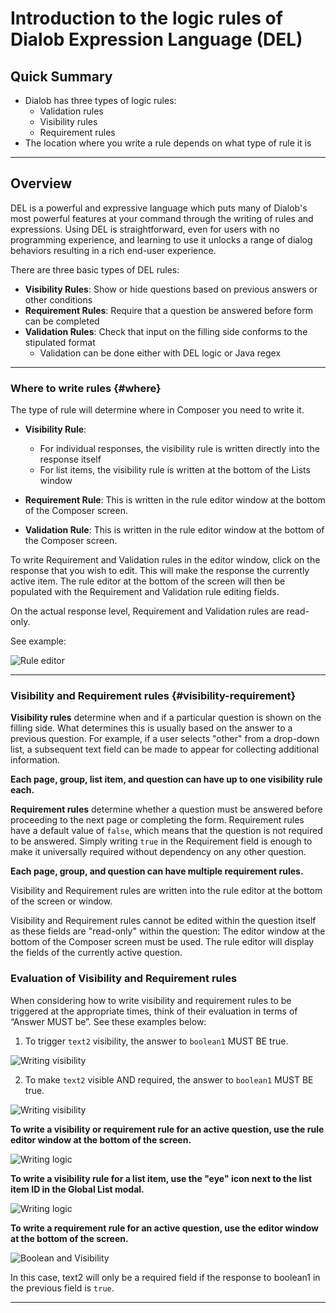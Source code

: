 # Introduction to the logic rules of Dialob Expression Language (DEL) 

## Quick Summary


* Dialob has three types of logic rules:
  * Validation rules
  * Visibility rules
  * Requirement rules
* The location where you write a rule depends on what type of rule it is
 
---

## Overview

DEL is a powerful and expressive language which puts many of Dialob's most powerful features at your command through the writing of rules and expressions. Using DEL is straightforward, even for users with no programming experience, and learning to use it unlocks a range of dialog behaviors resulting in a rich end-user experience.  

There are three basic types of DEL rules:

* **Visibility Rules**: Show or hide questions based on previous answers or other conditions
* **Requirement Rules**: Require that a question be answered before form can be completed
* **Validation Rules**: Check that input on the filling side conforms to the stipulated format
  * Validation can be done either with DEL logic or Java regex

---

### Where to write rules {#where}

The type of rule will determine where in Composer you need to write it.

* **Visibility Rule**: 
  * For individual responses, the visibility rule is written directly into the response itself
  * For list items, the visibility rule is written at the bottom of the Lists window

* **Requirement Rule**: This is written in the rule editor window at the bottom of the Composer screen.

* **Validation Rule**: This is written in the rule editor window at the bottom of the Composer screen. 

To write Requirement and Validation rules in the editor window, click on the response that you wish to edit. This will make the response the currently active item.  The rule editor at the bottom of the screen will then be populated with the Requirement and Validation rule editing fields. 

On the actual response level, Requirement and Validation rules are read-only.

See example:

![Rule editor](expressions/rule-editor.png)

---

### Visibility and Requirement rules {#visibility-requirement}

**Visibility rules** determine when and if a particular question is shown on the filling side. What determines this is usually based on the answer to a previous question.  For example, if a user selects "other" from a drop-down list, a subsequent text field can be made to appear for collecting additional information.

**Each page, group, list item, and question can have up to one visibility rule each.**

**Requirement rules** determine whether a question must be answered before proceeding to the next page or completing the form.  Requirement rules have a default value of `false`, which means that the question is not required to be answered.  Simply writing `true` in the Requirement field is enough to make it universally required without dependency on any other question.

**Each page, group, and question can have multiple requirement rules.**

Visibility and Requirement rules are written into the rule editor at the bottom of the screen or window.

Visibility and Requirement rules cannot be edited within the question itself as these fields are "read-only" within the question: The editor window at the bottom of the Composer screen must be used.  The rule editor will display the fields of the currently active question.

### Evaluation of Visibility and Requirement rules

When considering how to write visibility and requirement rules to be triggered at the appropriate times, think of their evaluation in terms of “Answer MUST be”.  See these examples below:

1. To trigger `text2` visibility, the answer to `boolean1` MUST BE true.

![Writing visibility](/images/visibility-rule1.png)

2. To make `text2` visible AND required, the answer to `boolean1` MUST BE true.

![Writing visibility](/images/visibility-rule2.png)

**To write a visibility or requirement rule for an active question, use the rule editor window at the bottom of the screen.**

![Writing logic](/images/writing-logic1.png)

**To write a visibility rule for a list item, use the "eye" icon next to the list item ID in the Global List modal.**

![Writing logic](/images/list-visibility1.png)

**To write a requirement rule for an active question, use the editor window at the bottom of the screen.**

![Boolean and Visibility](/images/required-rule1.png)

In this case, text2 will only be a required field if the response to boolean1 in the previous field is `true`. 

---

